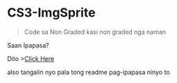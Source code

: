 # CS3-ImgSprite
> Code sa Non Graded kasi non graded nga naman
<p>Saan Ipapasa?</p> 
<p>Dito ><a href="https://khub.cvc.pshs.edu.ph/mod/assign/view.php?id=29142&action=view">Click Here</a></p>
<p>also tangalin nyo pala tong readme pag-ipapasa ninyo to</p>
